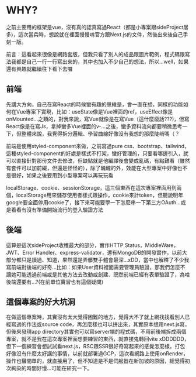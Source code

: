 # WHY?
<p>之前主要用的框架是vue，沒有真的認真寫過React（都是小專案跟sideProject居多)，這次當兵時，想說就在裡面慢慢啃官方跟Next.js的文件，然後出來後自己手刻一版。</p>

<p>前言：這看起來很像是網路套版，但我只看了別人的成品跟圖片範例，程式碼跟寫法我都是自己一行一行寫出來的，其中也加入不少自己的想法，所以...well，如果還有興趣就繼續往下看下去囉</p>

<h2>前端</h2>
<p>先講大方向，自己在寫React的時候蠻有趣的思維是，會一直在想，同樣的功能如何在Vue專案下實現，比如：useState像是Vue裡面的ref，useEffect像是onMounted...之類的，對我來說，寫Vue就像是在寫Vue（這什麼廢話???)，但寫React像是在寫Js，拿掉蠻多Vue裡面的v-...之後，蠻多資料流向都要稍微思考一下，但整體來說，我覺得拆分邏輯、學習曲線好像沒有我想的那麼陡峭嗎（？</p>
<p> 前端是使用styled-component來做，之前寫過pure css、bootstrap、tailwind，這種styled-component的好處是樣式不打架，蠻好管理的，只要看哪邊引入，就可以直接針對那份文件去修改，但缺點就是他編譯後會變成亂碼，有點難看（雖然有套件可以加前綴，但還是怪怪的），除了醜醜的外，效能在大型專案中好像也不是很好，如果之後要用到小型專案可以再玩玩看</p>
<p>localStorage、cookie、sessionStorage，這三個東西在這次專案裡面用到兩個，localStorage用來儲存使用者樣式跟操作，cookie來計token，但聽說明年google要全面停用cookie了，接下來可能要學一下怎麼串一下第三方OAuth...或是看看有沒有準備開始流行的登入驗證方法</p>

<h2>後端</h2>
<p>這算是這次sideProject收穫最大的部分，實作HTTP Status，MiddleWare，JWT、Error Handler、express-validator，還有MongoDB的開發實作，以前大部分都只是讀過、知道，果然還是弄髒雙手體會最深...xDD，當中也解釋了不少我寫前端對後端的好奇...比如：如果User資料裡面需要管理員驗證，那我們怎麼不讓她可能透過前端或是其他方法去改動或創建、既然前端已經有表單驗證了，為啥後端還要有...?(在前單位實習也有這個疑問)</p>

<h2>這個專案的好大坑洞</h2>
<p>在做這個專案時，其實沒有太大覺得困難的地方，覺得大不了就上網找找看別人已經寫過的作法或source code，再怎麼樣也可以拼出來，其實原本想用next.js寫，但後來發現app directory其實也可以寫server端的程式碼，不用前後端拆成兩個專案，就不是我在這次專案裡面想要練習的東西，就直接鬼轉回vite xDDDDDD，但下一個練習會想試試看next.js，RSC跟SSR很好奇寫起來的感覺怎麼樣。打包好像沒有什麼太好講的事情，以前就部署過GCP，這次看網路上使用onRender，操作也蠻間單的，就直接用了，但不知道是不是伺服器在新加坡的原因，總覺得初次絢染的時間好慢...可能在研究一下。</p>
